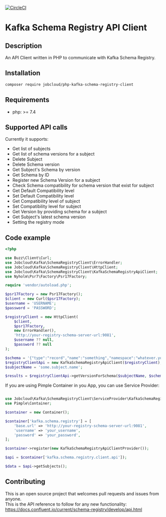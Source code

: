 [![CircleCI](https://circleci.com/gh/jobcloud/php-kafka-schema-registry-client/tree/master.svg?style=svg)](https://circleci.com/gh/jobcloud/php-kafka-schema-registry-client/tree/master)

# Kafka Schema Registry API Client

## Description
An API Client written in PHP to communicate with Kafka Schema Registry.

## Installation
```bash
composer require jobcloud/php-kafka-schema-registry-client
```

## Requirements
- php: >= 7.4

## Supported API calls
Currently it supports:

* Get list of subjects
* Get list of schema versions for a subject
* Delete Subject
* Delete Schema version
* Get Subject's Schema by version
* Get Schema by ID 
* Register new Schema Version for a subject
* Check Schema compatibility for schema version that exist for subject
* Get Default Compatibility level
* Set Default Compatibility level
* Get Compatibility level of subject
* Set Compatibility level for subject
* Get Version by providing schema for a subject
* Get Subject's latest schema version
* Setting the registry mode

## Code example

```php
<?php

use Buzz\Client\Curl;
use Jobcloud\Kafka\SchemaRegistryClient\ErrorHandler;
use Jobcloud\Kafka\SchemaRegistryClient\HttpClient;
use Jobcloud\Kafka\SchemaRegistryClient\KafkaSchemaRegistryApiClient;
use Nyholm\Psr7\Factory\Psr17Factory;

require 'vendor/autoload.php';

$psr17Factory = new Psr17Factory();
$client = new Curl($psr17Factory);
$username = 'USERNAME';
$password = 'PASSWORD';

$registryClient = new HttpClient(
    $client,
    $psr17Factory,
    new ErrorHandler(),
    'http://your-registry-schema-server-url:9081',
    $username ?? null,
    $password ?? null
);

$schema = '{"type":"record","name":"something","namespace":"whatever.you.want","fields":[{"name":"id","type":"string"}]}';
$registryClientApi = new KafkaSchemaRegistryApiClient($registryClient);
$subjectName = 'some.subject.name';

$results = $registryClientApi->getVersionForSchema($subjectName, $schema);
```

If you are using Pimple Container in you App, you can use Service Provider:
```php

use Jobcloud\Kafka\SchemaRegistryClient\ServiceProvider\KafkaSchemaRegistryApiClientProvider;
use Pimple\Container;

$container = new Container();

$container['kafka.schema.registry'] = [
    'base.url' => 'http://your-registry-schema-server-url:9081',
    'username' => 'your_username',
    'password' => 'your_password',
];

$container->register(new KafkaSchemaRegistryApiClientProvider());

$api = $container['kafka.schema.registry.client.api']);

$data = $api->getSubjects();
```

## Contributing
This is an open source project that welcomes pull requests and issues from anyone.  
This is the API reference to follow for any new functionality: 
https://docs.confluent.io/current/schema-registry/develop/api.html
